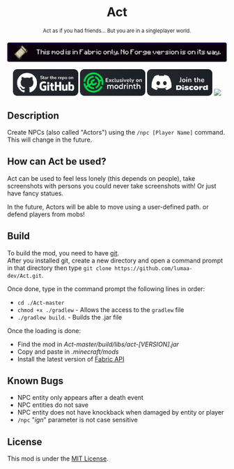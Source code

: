<center><div align="center">

# Act
<sup>Act as if you had friends... But you are in a singleplayer world.</sup>

<!-- Put a showcase image if you can/want -->

<img src="https://raw.githubusercontent.com/lumaa-dev/lumaa-dev/main/assets/fabric-banner.png" width=600>

<a href="https://github.com/lumaa-dev/Act"><img src="https://raw.githubusercontent.com/lumaa-dev/art/main/badges/star_github.png" width=150></a>
<a href="https://modrinth.com/mod/acts"><img src="https://raw.githubusercontent.com/lumaa-dev/art/main/badges/only_modrinth.png" width=150></a>
<a href="https://discord.gg/Rqpn3C7yR5"><img src="https://raw.githubusercontent.com/lumaa-dev/art/main/badges/support_discord.png" width=150></a>
<a href="https://docs.google.com/spreadsheets/d/1zrBJshX48qSnxicYFW-AIy_CmrKOT0d91QpU24vDvdQ/edit?usp=sharing"><img src="https://raw.githubusercontent.com/lumaa-dev/art/main/badges/modrinth_stats.png" width=150></a>

</div></center>

## Description
Create NPCs (also called "Actors") using the `/npc [Player Name]` command. This will change in the future.

## How can Act be used?
Act can be used to feel less lonely (this depends on people), take screenshots with persons you could never take screenshots with! Or just have fancy statues.

In the future, Actors will be able to move using a user-defined path. or defend players from mobs!

## Build
To build the mod, you need to have [git](https://git-scm.com/downloads).  
After you installed git, create a new directory and open a command prompt in that directory then type `git clone https://github.com/lumaa-dev/Act.git`.  

Once done, type in the command prompt the following lines in order:
- `cd ./Act-master`
- `chmod +x ./gradlew` - Allows the access to the `gradlew` file
- `./gradlew build`. - Builds the .jar file

Once the loading is done:
- Find the mod in *Act-master/build/libs/act-[VERSION].jar*
- Copy and paste in *.minecraft/mods*
- Install the latest version of [Fabric API](https://modrinth.com/mod/fabric-api)

## Known Bugs
- NPC entity only appears after a death event
- NPC entities do not save
- NPC entity does not have knockback when damaged by entity or player
- `/npc` "*ign*" parameter is not case sensitive

<!-- modrinth_exclude.start -->
## License
This mod is under the [MIT License](/LICENSE).
<!-- modrinth_exclude.end -->